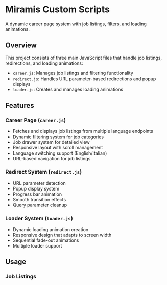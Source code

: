 # Miramis Custom Scripts

A dynamic career page system with job listings, filters, and loading animations.

## Overview

This project consists of three main JavaScript files that handle job listings, redirections, and loading animations:

- `career.js`: Manages job listings and filtering functionality
- `redirect.js`: Handles URL parameter-based redirections and popup displays
- `loader.js`: Creates and manages loading animations

## Features

### Career Page (`career.js`)
- Fetches and displays job listings from multiple language endpoints
- Dynamic filtering system for job categories
- Job drawer system for detailed view
- Responsive layout with scroll management
- Language switching support (English/Italian)
- URL-based navigation for job listings

### Redirect System (`redirect.js`)
- URL parameter detection
- Popup display system
- Progress bar animation
- Smooth transition effects
- Query parameter cleanup

### Loader System (`loader.js`)
- Dynamic loading animation creation
- Responsive design that adapts to screen width
- Sequential fade-out animations
- Multiple loader support

## Usage

### Job Listings
